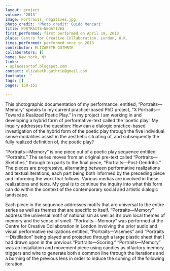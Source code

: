 ```yaml
---
layout: project
volume: '2013'
image: Portraits_-negatives.jpg
photo_credit: 'Photo credit: Guido Mencari'
title: PORTRAITS—NEGATIVES
first_performed: first performed on April 19, 2013
place: Centre for Creative Collaboration, London, U.K.
times_performed: performed once in 2013
contributor: ELIZABETH GUTHRIE
collaborators: []
home: New York, NY
links:
- aplacesortof.blogspot.com
contact: elizabeth.guthrie@gmail.com
footnote: ''
tags: []
pages: 150-151

---
```


This photographic documentation of my performance, entitled, “Portraits—Memory” speaks to my current practice-based PhD project, “X Portraits—Toward a Realized Poetic Play.” In my project I am working in and developing a hybrid form of performative-text called the ‘poetic play.’ My inquiry addresses the question: How can a dialogic practice-based investigation of the hybrid form of the poetic play through the five individual sense modalities assist in the aesthetic situating of, and subsequently the fully realized definition of, the poetic play?

“Portraits—Memory” is one piece out of a poetic play sequence entitled “Portraits.” The series moves from an original pre-text called “Portraits—Sketches,” through ten parts to the final piece, “Portraits—Post-Dendritic.” The pieces are progressive, alternating between performative realizations and textual iterations, each part being both informed by the preceding piece and informing the work that follows. Various medias are involved in these realizations and texts. My goal is to continue the inquiry into what this form can do within the context of the contemporary social and artistic dialogic landscape.

Each piece in the sequence addresses motifs that are universal to the entire series as well as themes that are specific to itself. “Portraits—Memory” address the universal motif of nationalism as well as it’s own local themes of memory and the sense of smell. “Portraits—Memory” was performed at the Centre for Creative Collaboration in London involving the prior audio and visual performative realizations entitled, “Portraits—Visemes” and “Portraits—Distillation” being played and projected through a large plastic sheet that I had drawn upon in the previous “Portraits—Scoring.” “Portraits—Memory” was an installation and movement piece using candles as olfactory memory triggers and wire to generate both a common line through the iterations and a burning of the previous lens in order to induce the coming of the following iteration.
